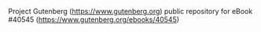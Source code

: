 Project Gutenberg (https://www.gutenberg.org) public repository for eBook #40545 (https://www.gutenberg.org/ebooks/40545)
